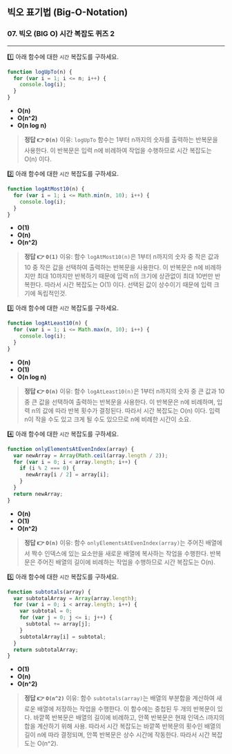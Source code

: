 ## 빅오 표기법 (Big-O-Notation)

### 07. 빅오 (BIG O) 시간 복잡도 퀴즈 2
---------------------------------------------

1️⃣ 아래 함수에 대한 `시간` 복잡도를 구하세요.

```js
function logUpTo(n) {
  for (var i = 1; i <= n; i++) {
    console.log(i);
  }
}
```

- **O(n)**
- **O(n^2)**
- **O(n log n)**

> **정답 👉 `O(n)`**
이유: `logUpTo` 함수는 1부터 n까지의 숫자를 출력하는 반복문을 사용한다. 이 반복문은 입력 n에 비례하여 작업을 수행하므로 시간 복잡도는 O(n) 이다.

2️⃣ 아래 함수에 대한 `시간` 복잡도를 구하세요.

```js
function logAtMost10(n) {
  for (var i = 1; i <= Math.min(n, 10); i++) {
    console.log(i);
  }
}
```

- **O(1)**
- **O(n)**
- **O(n^2)**

> **정답 👉 `O(1)`**
이유: 함수 `logAtMost10(n)`은 1부터 n까지의 숫자 중 작은 값과 10 중 작은 값을 선택하여 출력하는 반복문을 사용한다. 이 반복문은 n에 비례하지만 최대 10까지만 반복하기 때문에 입력 n의 크기에 상관없이 최대 10번만 반복한다. 따라서 시간 복잡도는 O(1) 이다. 선택된 값이 상수이기 때문에 입력 크기에 독립적인것.

3️⃣ 아래 함수에 대한 `시간` 복잡도를 구하세요.

```js
function logAtLeast10(n) {
  for (var i = 1; i <= Math.max(n, 10); i++) {
    console.log(i);
  }
}
```

- **O(n)**
- **O(1)**
- **O(n log n)**

> **정답 👉 `O(n)`**
이유: 함수 `logAtLeast10(n)`은 1부터 n까지의 숫자 중 큰 값과 10 중 큰 값을 선택하여 출력하는 반복문을 사용한다. 이 반복문은 n에 비례하며, 입력 n의 값에 따라 반복 횟수가 결정된다. 따라서 시간 복잡도는 O(n) 이다. 입력 n이 작을 수도 있고 크게 될 수도 있으므로 n에 비례한 시간이 소요.

4️⃣ 아래 함수에 대한 `시간` 복잡도를 구하세요.

```js
function onlyElementsAtEvenIndex(array) {
  var newArray = Array(Math.ceil(array.length / 2));
  for (var i = 0; i < array.length; i++) {
    if (i % 2 === 0) {
      newArray[i / 2] = array[i];
    }
  }
  return newArray;
}
```

- **O(n)**
- **O(1)**
- **O(n^2)**

> **정답 👉 `O(n)`**
이유: 함수 `onlyElementsAtEvenIndex(array)`는 주어진 배열에서 짝수 인덱스에 있는 요소만을 새로운 배열에 복사하는 작업을 수행한다. 반복문은 주어진 배열의 길이에 비례하는 작업을 수행하므로 시간 복잡도는 O(n).

5️⃣ 아래 함수에 대한 `시간` 복잡도를 구하세요.

```js
function subtotals(array) {
  var subtotalArray = Array(array.length);
  for (var i = 0; i < array.length; i++) {
    var subtotal = 0;
    for (var j = 0; j <= i; j++) {
      subtotal += array[j];
    }
    subtotalArray[i] = subtotal;
  }
  return subtotalArray;
}
```

- **O(1)**
- **O(n)**
- **O(n^2)**

> **정답 👉 `O(n^2)`**
이유: 함수 `subtotals(array)`는 배열의 부분합을 계산하여 새로운 배열에 저장하는 작업을 수행한다. 이 함수에는 중첩된 두 개의 반복문이 있다. 바깥쪽 반복문은 배열의 길이에 비례하고, 안쪽 반복문은 현재 인덱스 i까지의 합을 계산하기 위해 사용. 따라서 시간 복잡도는 바깥쪽 반복문의 횟수인 배열의 길이 n에 따라 결정되며, 안쪽 반복문은 상수 시간에 작동한다.
따라서 시간 복잡도는 O(n^2).

